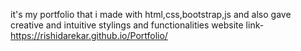 it's my portfolio that i made with html,css,bootstrap,js and also gave creative and intuitive stylings and functionalities 
 
website link- https://rishidarekar.github.io/Portfolio/
